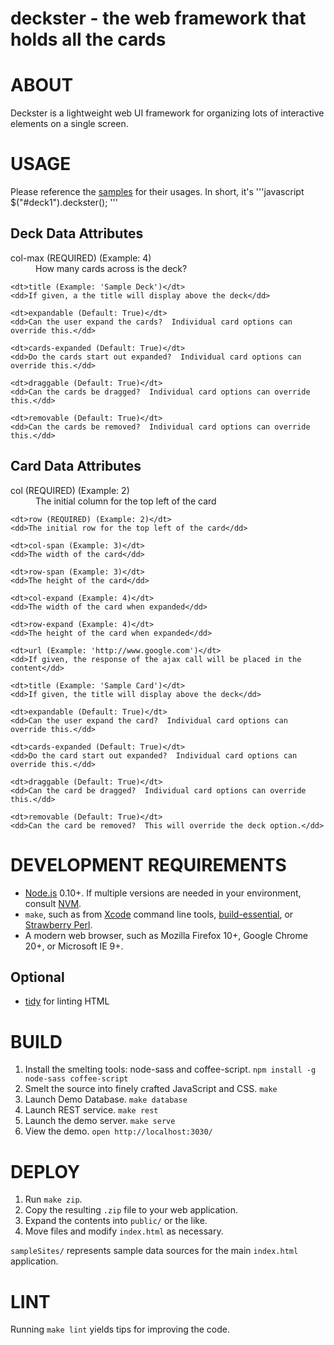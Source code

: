 # deckster - the web framework that holds all the cards

# ABOUT

Deckster is a lightweight web UI framework for organizing lots of interactive elements on a single screen.

# USAGE

Please reference the [samples](http://42sixsolutions.github.io/deckster/) for their usages.  In short, it's
'''javascript
    $("#deck1").deckster();
'''

## Deck Data Attributes

<dl>
    <dt>col-max (REQUIRED) (Example: 4)</dt>
    <dd>How many cards across is the deck?</dd>

    <dt>title (Example: 'Sample Deck')</dt>
    <dd>If given, a the title will display above the deck</dd>

    <dt>expandable (Default: True)</dt>
    <dd>Can the user expand the cards?  Individual card options can override this.</dd>

    <dt>cards-expanded (Default: True)</dt>
    <dd>Do the cards start out expanded?  Individual card options can override this.</dd>

    <dt>draggable (Default: True)</dt>
    <dd>Can the cards be dragged?  Individual card options can override this.</dd>

    <dt>removable (Default: True)</dt>
    <dd>Can the cards be removed?  Individual card options can override this.</dd>
</dl>

## Card Data Attributes

<dl>
    <dt>col (REQUIRED) (Example: 2)</dt>
    <dd>The initial column for the top left of the card</dd>

    <dt>row (REQUIRED) (Example: 2)</dt>
    <dd>The initial row for the top left of the card</dd>

    <dt>col-span (Example: 3)</dt>
    <dd>The width of the card</dd>

    <dt>row-span (Example: 3)</dt>
    <dd>The height of the card</dd>

    <dt>col-expand (Example: 4)</dt>
    <dd>The width of the card when expanded</dd>

    <dt>row-expand (Example: 4)</dt>
    <dd>The height of the card when expanded</dd>

    <dt>url (Example: 'http://www.google.com')</dt>
    <dd>If given, the response of the ajax call will be placed in the content</dd>

    <dt>title (Example: 'Sample Card')</dt>
    <dd>If given, the title will display above the deck</dd>

    <dt>expandable (Default: True)</dt>
    <dd>Can the user expand the card?  Individual card options can override this.</dd>

    <dt>cards-expanded (Default: True)</dt>
    <dd>Do the card start out expanded?  Individual card options can override this.</dd>

    <dt>draggable (Default: True)</dt>
    <dd>Can the card be dragged?  Individual card options can override this.</dd>

    <dt>removable (Default: True)</dt>
    <dd>Can the card be removed?  This will override the deck option.</dd>
</dl>

# DEVELOPMENT REQUIREMENTS

* [Node.js](http://nodejs.org/) 0.10+. If multiple versions are needed in your environment, consult [NVM](https://github.com/creationix/nvm).
* `make`, such as from [Xcode](https://developer.apple.com/xcode/) command line tools, [build-essential](http://packages.ubuntu.com/search?keywords=build-essential), or [Strawberry Perl](http://chocolatey.org/packages/StrawberryPerl).
* A modern web browser, such as Mozilla Firefox 10+, Google Chrome 20+, or Microsoft IE 9+.

## Optional

* [tidy](http://tidy.sourceforge.net/) for linting HTML

# BUILD

1. Install the smelting tools: node-sass and coffee-script. `npm install -g node-sass coffee-script`
2. Smelt the source into finely crafted JavaScript and CSS. `make`
3. Launch Demo Database. `make database`
4. Launch REST service. `make rest`
5. Launch the demo server. `make serve`
6. View the demo. `open http://localhost:3030/`

# DEPLOY

1. Run `make zip`.
2. Copy the resulting `.zip` file to your web application.
3. Expand the contents into `public/` or the like.
4. Move files and modify `index.html` as necessary.

`sampleSites/` represents sample data sources for the main `index.html` application.

# LINT

Running `make lint` yields tips for improving the code.